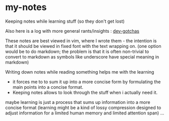 # my-notes

Keeping notes while learning stuff (so they don't get lost) 

Also here is a log with more general rants/insights : [dev-gotchas](dev-gotchas.md)

These notes are best viewed in vim, where I wrote them - the intention is that it should be viewed in fixed font with the text wrapping on.
(one option would be to do markdown; the problem is that it is often non-trivial to convert to markdown as symbols like underscore have special meaning in markdown)

Writing down notes while reading something helps me with the learning 
* it forces me to to sum it up into a more concise form by formulating the main points into a concise format.
* Keeping notes allows to look through the stuff when i actually need it.

maybe learning is just a process that sums up information into a more concise format (learning might be a kind of lossy compression designed to adjust information for a limited human memory and limited attention span) ...
